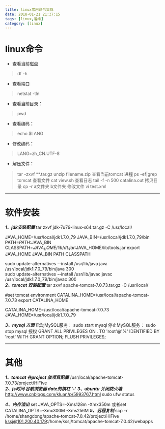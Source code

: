 ```yaml
---
title: linux常用命令集锦
date: 2018-01-21 21:37:15
tags: [linux,运维]
category: [linux]
---
```

# linux命令
- 查看当前磁盘
>df  -h
- 查看端口
>netstat -tln
- 查看当前目录：
> pwd
- 查看编码：
> echo $LANG
- 修改编码：
>LANG=zh_CN.UTF-8
- 解压文件：
>tar -zxvf **.tar.gz 
 unzip filename.zip 
查看当前tomcat 进程
ps -ef|grep tomcat
查看文件
cat view.sh
查看日志
tail -f -n 500 catalina.out 
拷贝目录
cp -r  a文件夹  b文件夹
修改文件
vi test.xml
------------------------------------------------------------ 
# 软件安装
***1、jdk安装配置***
tar zxvf jdk-7u79-linux-x64.tar.gz   -C  /usr/local/
 
JAVA_HOME=/usr/local/jdk1.7.0_79
JAVA_BIN=/usr/local/jdk1.7.0_79/bin
PATH=$PATH:$JAVA_BIN
CLASSPATH=$JAVA_HOME/lib/dt.jar:$JAVA_HOME/lib/tools.jar
export JAVA_HOME JAVA_BIN PATH CLASSPATH

sudo update-alternatives --install /usr/lib/java java /usr/local/jdk1.7.0_79/bin/java 300  
sudo update-alternatives --install /usr/lib/javac javac /usr/local/jdk1.7.0_79/bin/javac 300  
***2、tomcat 安装配置***
tar zxvf apache-tomcat-7.0.73.tar.gz   -C  /usr/local/

#set tomcat environment
CATALINA_HOME=/usr/local/apache-tomcat-7.0.73
export CATALINA_HOME


CATALINA_HOME=/usr/local/apache-tomcat-7.0.73
JAVA_HOME=/usr/local/jdk1.7.0_79

***3、mysql 方面***
启动MySQL服务： sudo start mysql
停止MySQL服务： sudo stop mysql
授权
GRANT ALL PRIVILEGES ON *.* TO 'root'@'%' IDENTIFIED BY 'root' WITH GRANT OPTION;
FLUSH  PRIVILEGES;
 
-------------------------------------------------------------------------------------
# 其他
***1、tomcat 在project 放项目配置***
/usr/local/apache-tomcat-7.0.73/project/HiFive
<Context path="" docBase="/usr/local/apache-tomcat-7.0.73/project/HiFive" /> 
      </Host>     
***2、js时间   谷歌浏览器 date的横杠 '-'***
***3、ubuntu 关闭防火墙***
http://www.cnblogs.com/kluan/p/5993767.html 
sudo ufw status

***4、内存溢出***
set JAVA_OPTS=-Xms128m -Xmx350m
或者set CATALINA_OPTS=-Xmx300M -Xms256M
***5、远程复制***
scp -r /home/shangdong/apache-tomcat-7.0.42/project/HiFive kssj@101.200.40.179:/home/kssj/tomcat/apache-tomcat-7.0.42/webapps
  